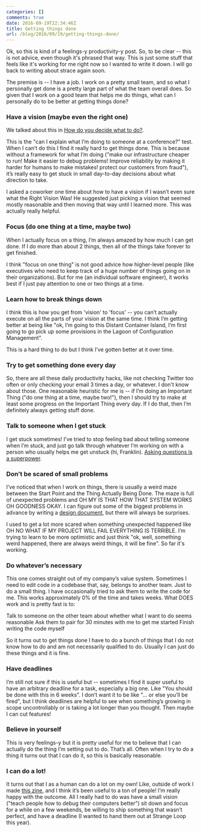 ```yaml
---
categories: []
comments: true
date: 2016-09-19T22:34:46Z
title: Getting things done
url: /blog/2016/09/19/getting-things-done/
---
```


Ok, so this is kind of a feelings-y productivity-y post. So, to be clear --
this is not advice, even though it's phrased that way. This is just some stuff
that feels like it's working for me right now so I wanted to write it down. I
will go back to writing about strace again soon.

The premise is -- I have a job. I work on a pretty small team, and so what I
personally get done is a pretty large part of what the team overall does. So
given that I work on a good team that helps me do things, what can I
personally do to be better at getting things done?

### Have a vision (maybe even the right one)

We talked about this in [How do you decide what to do?](https://jvns.ca/blog/2016/08/16/how-do-you-work-on-something-important/).

This is the "can I explain what I’m doing to someone at a conference?" test. When I can’t do this I find it really hard to get things done. This is because without a framework for what I’m doing ("make our infrastructure cheaper to run! Make it easier to debug problems! Improve reliability by making it harder for humans to make mistakes! protect our customers from fraud"), it’s really easy to get stuck in small day-to-day decisions about what direction to take.

I asked a coworker one time about how to have a vision if I wasn’t even sure what the Right Vision Was! He suggested just picking a vision that seemed mostly reasonable and then moving that way until I learned more. This was actually really helpful.

### Focus (do one thing at a time, maybe two)

When I actually focus on a thing, I’m always amazed by how much I can get done. If I do more than about 2 things, then all of the things take forever to get finished.

I think "focus on one thing" is not good advice how higher-level people (like executives who need to keep track of a huge number of things going on in their organizations). But for me (an individual software engineer), it works best if I just pay attention to one or two things at a time.

### Learn how to break things down

I think this is how you get from 'vision' to 'focus' -- you can’t actually execute on all the parts of your vision at the same time. I think I’m getting better at being like "ok, I’m going to this Distant Container Island, I’m first going to go pick up some provisions in the Lagoon of Configuration Management".

This is a hard thing to do but I think I’ve gotten better at it over time.

### Try to get something done every day

So, there are all these daily productivity hacks, like not checking Twitter
too often or only checking your email 3 times a day, or whatever. I don't know
about those. One reasonable heuristic for me is -- if I’m doing an Important
Thing ("do one thing at a time, maybe two!"), then I should try to make at
least some progress on the Important Thing every day. If I do that, then I’m
definitely always getting stuff done.

### Talk to someone when I get stuck

I get stuck sometimes! I’ve tried to stop feeling bad about telling someone when I’m stuck, and just go talk through whatever I’m working on with a person who usually helps me get unstuck (hi, Franklin). [Asking questions is a superpower](http://jvns.ca/blog/2014/06/13/asking-questions-is-a-superpower/).

### Don’t be scared of small problems

I’ve noticed that when I work on things, there is usually a weird maze between the Start Point and the Thing Actually Being Done. The maze is full of unexpected problems and OH MY IS THAT HOW THAT SYSTEM WORKS OH GOODNESS OKAY. I can figure out some of the biggest problems in advance by writing a [design document](https://jvns.ca/blog/2016/06/03/learning-to-like-design-documents/), but there will always be surprises.

I used to get a lot more scared when something unexpected happened like OH NO WHAT IF MY PROJECT WILL FAIL EVERYTHING IS TERRIBLE. I’m trying to learn to be more optimistic and just think "ok, well, something weird happened, there are always weird things, it will be fine". So far it's working.

### Do whatever’s necessary

This one comes straight out of my company’s value system. Sometimes I need to edit code in a codebase that, say, belongs to another team. Just to do a small thing. I have occasionally tried to ask them to write the code for me. This works approximately 0% of the time and takes weeks. What DOES work and is pretty fast is to:

Talk to someone on the other team about whether what I want to do seems reasonable
Ask them to pair for 30 minutes with me to get me started
Finish writing the code myself

So it turns out to get things done I have to do a bunch of things that I do not know how to do and am not necessarily qualified to do. Usually I can just do these things and it is fine.

### Have deadlines

I’m still not sure if this is useful but -- sometimes I find it super useful to have an arbitrary deadline for a task, especially a big one. Like "You should be done with this in 6 weeks". I don’t want it to be like "... or else you’ll be fired", but I think deadlines are helpful to see when something’s growing in scope uncontrollably or is taking a lot longer than you thought. Then maybe I can cut features!

### Believe in yourself

This is very feelings-y but it is pretty useful for me to believe that I can actually do the thing I’m setting out to do. That’s all. Often when I try to do a thing it turns out that I can do it, so this is basically reasonable.

### I can do a lot!

It turns out that I as a human can do a lot on my own! Like, outside of work I made [this zine](https://jvns.ca/zines/), and I think it’s been useful to a ton of people! I’m really happy with the outcome. All I really had to do was have a small vision ("teach people how to debug their computers better") sit down and focus for a while on a few weekends, be willing to ship something that wasn’t perfect, and have a deadline (I wanted to hand them out at Strange Loop this year).
